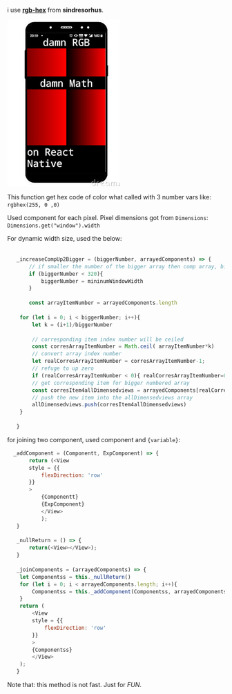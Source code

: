 i use [**rgb-hex**](https://github.com/sindresorhus/rgb-hex) from **sindresorhus**.

![](ss/danmrgb.png)

This function get hex code of color what called with 3 number vars like: `rgbhex(255, 0 ,0)`

Used **<View>** component for each pixel. Pixel dimensions got from `Dimensions`: `Dimensions.get("window").width` 

For dynamic width size, used the below:

```javascript

   _increaseCompUp2Bigger = (biggerNumber, arrayedComponents) => {
       // if smaller the number of the bigger array then comp array, bigger number will be increase the def 320px
       if (biggerNumber < 320){
           biggerNumber = mininumWindowWidth
       }

       const arrayItemNumber = arrayedComponents.length

    for (let i = 0; i < biggerNumber; i++){
        let k = (i+1)/biggerNumber
        
        // corresponding item index number will be ceiled
        const corresArrayItemNumber = Math.ceil( arrayItemNumber*k)
        // convert array index number
        let realCorresArrayItemNumber = corresArrayItemNumber-1;
        // refuge to up zero
        if (realCorresArrayItemNumber < 0){ realCorresArrayItemNumber=0 }
        // get corresponding item for bigger numbered array
        const corresItem4allDimensedviews = arrayedComponents[realCorresArrayItemNumber]
        // push the new item into the allDimensedviews array
        allDimensedviews.push(corresItem4allDimensedviews)
    }

   }
```

for joining two component, used **<View>** component and `{variable}`:

```javascript
  _addComponent = (Componentt, ExpComponent) => {
       return (<View
       style = {{
           flexDirection: 'row'
       }}
       >
           {Componentt}
           {ExpComponent}           
           </View>
           );
   }

   _nullReturn = () => {
       return(<View></View>);
   }

   _joinComponents = (arrayedComponents) => {
    let Componentss = this._nullReturn()
    for (let i = 0; i < arrayedComponents.length; i++){
        Componentss = this._addComponent(Componentss, arrayedComponents[i]) // arrayedComponents[i] //
    }
    return (
        <View
        style = {{
            flexDirection: 'row'
        }}
        >
        {Componentss}
        </View>
    );
   }
```

Note that: this method is not fast. Just for *FUN*.
